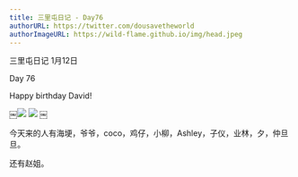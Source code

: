 ```yaml
---
title: 三里屯日记 - Day76
authorURL: https://twitter.com/dousavetheworld
authorImageURL: https://wild-flame.github.io/img/head.jpeg
---
```


三里屯日记 1月12日

Day 76

Happy birthday David!

￼![](/guides/assets/9.jpeg)
![](/guides/assets/10.jpeg)
￼

今天来的人有海埂，爷爷，coco，鸡仔，小柳，Ashley，子仪，业林，夕，仲旦旦。

还有赵姐。

